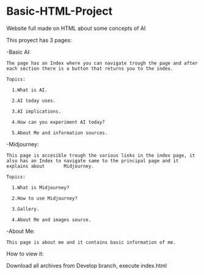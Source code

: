 # Basic-HTML-Project

Website full made on HTML about some concepts of AI


This proyect has 3 pages:


  -Basic AI:
  
    The page has an Index where you can navigate trough the page and after each section there is a button that returns you to the index.
    
    Topics:
    
      1.What is AI.
      
      2.AI today uses.
      
      3.AI implications.
      
      4.How can you experiment AI today?
      
      5.About Me and information sources.
      
      
  -Midjourney:
  
    This page is accesible trough the various links in the index page, it also has an Index to navigate same to the principal page and it explains about       Midjourney.
    
    Topics:
    
      1.What is Midjourney?
      
      2.How to use Midjourney?
      
      3.Gallery.
      
      4.About Me and images source.
      
      
  -About Me:
  
    This page is about me and it contains basic information of me.
  
  
How to view it:

Download all archives from Develop branch, execute index.html
